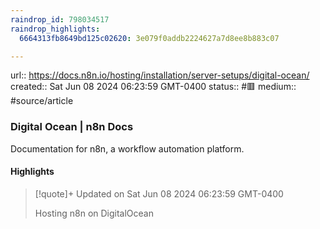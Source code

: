 ```yaml
---
raindrop_id: 798034517
raindrop_highlights:
  6664313fb8649bd125c02620: 3e079f0addb2224627a7d8ee8b883c07

---
```


url:: https://docs.n8n.io/hosting/installation/server-setups/digital-ocean/
created:: Sat Jun 08 2024 06:23:59 GMT-0400
status:: #🟥
medium:: #source/article


### Digital Ocean | n8n Docs

Documentation for n8n, a workflow automation platform.

#### Highlights

> [!quote]+ Updated on Sat Jun 08 2024 06:23:59 GMT-0400
>
> Hosting n8n on DigitalOcean
